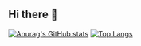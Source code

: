 ## Hi there 👋
[![Anurag's GitHub stats](https://github-readme-stats.vercel.app/api?username=dacchi-s)](https://github.com/anuraghazra/github-readme-stats)
[![Top Langs](https://github-readme-stats.vercel.app/api/top-langs/?username=dacchi-s)](https://github.com/anuraghazra/github-readme-stats)
<!--
**dacchi-s/dacchi-s** is a ✨ _special_ ✨ repository because its `README.md` (this file) appears on your GitHub profile.

Here are some ideas to get you started:

- 🔭 I’m currently working on ...
- 🌱 I’m currently learning ...
- 👯 I’m looking to collaborate on ...
- 🤔 I’m looking for help with ...
- 💬 Ask me about ...
- 📫 How to reach me: ...
- 😄 Pronouns: ...
- ⚡ Fun fact: ...
-->
